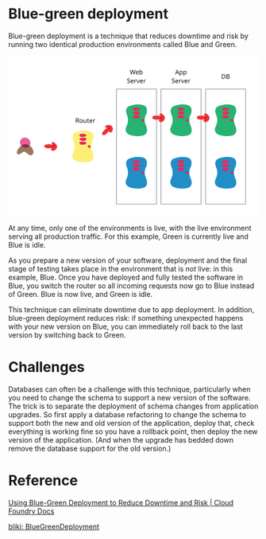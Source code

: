 # Blue-green deployment

Blue-green deployment is a technique that reduces downtime and risk by running two identical production environments called Blue and Green.

![](images/Untitled-71541696-a792-4ddd-83ad-5ec5352dc4b5.png)

At any time, only one of the environments is live, with the live environment serving all production traffic. For this example, Green is currently live and Blue is idle.

As you prepare a new version of your software, deployment and the final stage of testing takes place in the environment that is *not* live: in this example, Blue. Once you have deployed and fully tested the software in Blue, you switch the router so all incoming requests now go to Blue instead of Green. Blue is now live, and Green is idle.

This technique can eliminate downtime due to app deployment. In addition, blue-green deployment reduces risk: if something unexpected happens with your new version on Blue, you can immediately roll back to the last version by switching back to Green.

# Challenges

Databases can often be a challenge with this technique, particularly when you need to change the schema to support a new version of the software. The trick is to separate the deployment of schema changes from application upgrades. So first apply a database refactoring to change the schema to support both the new and old version of the application, deploy that, check everything is working fine so you have a rollback point, then deploy the new version of the application. (And when the upgrade has bedded down remove the database support for the old version.)

# Reference

[Using Blue-Green Deployment to Reduce Downtime and Risk | Cloud Foundry Docs](https://docs.cloudfoundry.org/devguide/deploy-apps/blue-green.html)

[bliki: BlueGreenDeployment](https://martinfowler.com/bliki/BlueGreenDeployment.html)